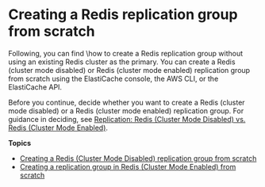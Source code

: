 # Creating a Redis replication group from scratch<a name="Replication.CreatingReplGroup.NoExistingCluster"></a>

Following, you can find \\how to create a Redis replication group without using an existing Redis cluster as the primary\. You can create a Redis \(cluster mode disabled\) or Redis \(cluster mode enabled\) replication group from scratch using the ElastiCache console, the AWS CLI, or the ElastiCache API\.

Before you continue, decide whether you want to create a Redis \(cluster mode disabled\) or a Redis \(cluster mode enabled\) replication group\. For guidance in deciding, see [Replication: Redis \(Cluster Mode Disabled\) vs\. Redis \(Cluster Mode Enabled\)](Replication.Redis-RedisCluster.md)\.

**Topics**
+ [Creating a Redis \(Cluster Mode Disabled\) replication group from scratch](Replication.CreatingReplGroup.NoExistingCluster.Classic.md)
+ [Creating a replication group in Redis \(Cluster Mode Enabled\) from scratch](Replication.CreatingReplGroup.NoExistingCluster.Cluster.md)